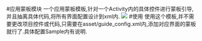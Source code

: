 #应用蒙板模块 
一个应用蒙板模板,针对一个Activity内的具体控件进行蒙板引导,并且抽离具体代码,将所有界面配置设计到xml内.
![](https://github.com/momodae/Mask/blob/master/shotscreen/screen1.png)
#使用
使用这个模板,并不需要更改项目控件或代码,只需要在asset/guide_config.xml内,添加对应界面的蒙板就行了.具体配置Sample内有说明.<br>
